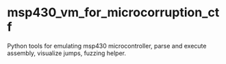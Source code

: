 # msp430_vm_for_microcorruption_ctf
Python tools for emulating msp430 microcontroller, parse and execute assembly, visualize jumps, fuzzing helper.
